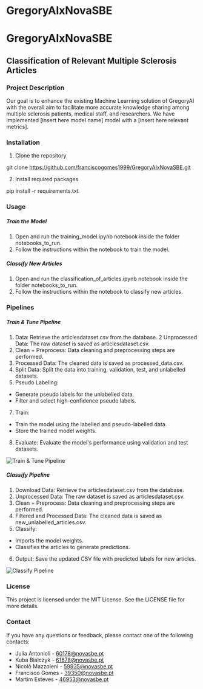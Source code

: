 # GregoryAIxNovaSBE

# GregoryAIxNovaSBE

## Classification of Relevant Multiple Sclerosis Articles

### Project Description
Our goal is to enhance the existing Machine Learning solution of GregoryAI with the overall aim to facilitate more accurate knowledge sharing among multiple sclerosis patients, medical staff, and researchers. We have implemented [insert here model name] model with a [insert here relevant metrics].

### Installation
1. Clone the repository

git clone https://github.com/franciscogomes1999/GregoryAIxNovaSBE.git

2. Install required packages

pip install -r requirements.txt

### Usage
##### Train the Model
1. Open and run the training_model.ipynb notebook inside the folder notebooks_to_run.
2. Follow the instructions within the notebook to train the model.

##### Classify New Articles
1. Open and run the classification_of_articles.ipynb notebook inside the folder notebooks_to_run.
2. Follow the instructions within the notebook to classify new articles.


### Pipelines
##### Train & Tune Pipeline
1.  Data: Retrieve the articlesdataset.csv from the database.
2 Unprocessed Data: The raw dataset is saved as articlesdataset.csv.
3. Clean + Preprocess: Data cleaning and preprocessing steps are performed.
4. Processed Data: The cleaned data is saved as processed_data.csv.
5. Split Data: Split the data into training, validation, test, and unlabelled datasets.
6. Pseudo Labeling:
- Generate pseudo labels for the unlabelled data.
- Filter and select high-confidence pseudo labels.
7. Train:
- Train the model using the labelled and pseudo-labelled data.
- Store the trained model weights.
8. Evaluate: Evaluate the model's performance using validation and test datasets.

![Train & Tune Pipeline](images/train_tune_pipeline_diagram.jpg)



##### Classify Pipeline
1. Download Data: Retrieve the articlesdataset.csv from the database.
2. Unprocessed Data: The raw dataset is saved as articlesdataset.csv.
3. Clean + Preprocess: Data cleaning and preprocessing steps are performed.
4. Filtered and Processed Data: The cleaned data is saved as new_unlabelled_articles.csv.
5. Classify:
- Imports the model weights.
- Classifies the articles to generate predictions.
6. Output: Save the updated CSV file with predicted labels for new articles.

![Classify Pipeline](images/classify_pipeline_diagram.jpg) 


### License
This project is licensed under the MIT License. See the LICENSE file for more details.

### Contact
If you have any questions or feedback, please contact one of the following contacts:
- Julia Antonioli - 60178@novasbe.pt
- Kuba Bialczyk - 61678@novasbe.pt
- Nicolò Mazzoleni - 59935@novasbe.pt
- Francisco Gomes - 39350@novasbe.pt
- Martim Esteves - 46953@novasbe.pt